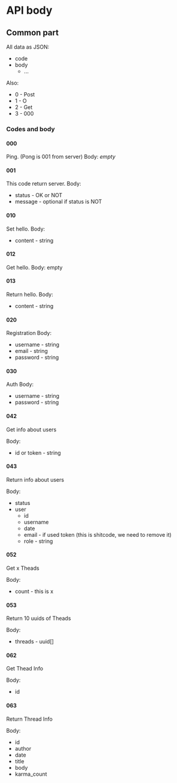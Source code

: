 # API body

## Common part

All data as JSON:

- code
- body
  - ...

Also:

- 0 - Post
- 1 - O
- 2 - Get
- 3 - 000

### Codes and body

#### 000

Ping. (Pong is 001 from server)
Body: *empty*

#### 001

This code return server.
Body:

- status - OK or NOT
- message - optional if status is NOT

#### 010

Set hello.
Body:

- content - string

#### 012

Get hello.
Body: empty

#### 013

Return hello.
Body:

- content - string

#### 020

Registration
Body:

- username - string
- email - string
- password - string

#### 030

Auth
Body:

- username - string
- password - string

#### 042

Get info about users

Body:

- id or token - string

#### 043

Return info about users

Body:

- status
- user
  - id
  - username
  - date
  - email - if used token (this is shitcode, we need to remove it)
  - role - string

#### 052

Get x Theads

Body:

- count - this is x

#### 053

Return 10 uuids of Theads

Body:

- threads - uuid[]

#### 062

Get Thead Info

Body:

- id

#### 063

Return Thread Info

Body:

- id
- author
- date
- title
- body
- karma_count
